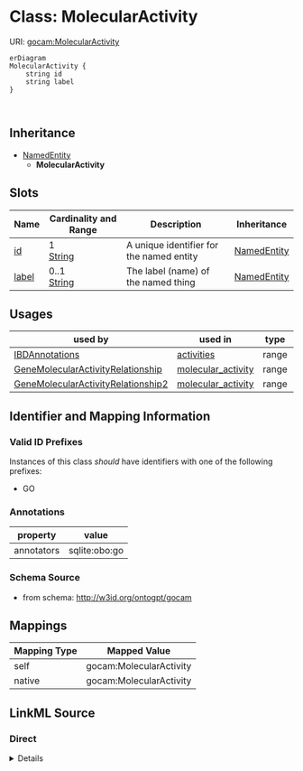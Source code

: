 

# Class: MolecularActivity



URI: [gocam:MolecularActivity](http://w3id.org/ontogpt/gocam/MolecularActivity)



```mermaid
erDiagram
MolecularActivity {
    string id  
    string label  
}



```




## Inheritance
* [NamedEntity](NamedEntity.md)
    * **MolecularActivity**



## Slots

| Name | Cardinality and Range | Description | Inheritance |
| ---  | --- | --- | --- |
| [id](id.md) | 1 <br/> [String](String.md) | A unique identifier for the named entity | [NamedEntity](NamedEntity.md) |
| [label](label.md) | 0..1 <br/> [String](String.md) | The label (name) of the named thing | [NamedEntity](NamedEntity.md) |





## Usages

| used by | used in | type | used |
| ---  | --- | --- | --- |
| [IBDAnnotations](IBDAnnotations.md) | [activities](activities.md) | range | [MolecularActivity](MolecularActivity.md) |
| [GeneMolecularActivityRelationship](GeneMolecularActivityRelationship.md) | [molecular_activity](molecular_activity.md) | range | [MolecularActivity](MolecularActivity.md) |
| [GeneMolecularActivityRelationship2](GeneMolecularActivityRelationship2.md) | [molecular_activity](molecular_activity.md) | range | [MolecularActivity](MolecularActivity.md) |






## Identifier and Mapping Information


### Valid ID Prefixes

Instances of this class *should* have identifiers with one of the following prefixes:

* GO






### Annotations

| property | value |
| --- | --- |
| annotators | sqlite:obo:go |



### Schema Source


* from schema: http://w3id.org/ontogpt/gocam





## Mappings

| Mapping Type | Mapped Value |
| ---  | ---  |
| self | gocam:MolecularActivity |
| native | gocam:MolecularActivity |





## LinkML Source

<!-- TODO: investigate https://stackoverflow.com/questions/37606292/how-to-create-tabbed-code-blocks-in-mkdocs-or-sphinx -->

### Direct

<details>
```yaml
name: MolecularActivity
id_prefixes:
- GO
annotations:
  annotators:
    tag: annotators
    value: sqlite:obo:go
from_schema: http://w3id.org/ontogpt/gocam
is_a: NamedEntity

```
</details>

### Induced

<details>
```yaml
name: MolecularActivity
id_prefixes:
- GO
annotations:
  annotators:
    tag: annotators
    value: sqlite:obo:go
from_schema: http://w3id.org/ontogpt/gocam
is_a: NamedEntity
attributes:
  id:
    name: id
    annotations:
      prompt.skip:
        tag: prompt.skip
        value: 'true'
    description: A unique identifier for the named entity
    comments:
    - this is populated during the grounding and normalization step
    from_schema: http://w3id.org/ontogpt/gocam
    rank: 1000
    identifier: true
    alias: id
    owner: MolecularActivity
    domain_of:
    - NamedEntity
    - Publication
    range: string
    required: true
  label:
    name: label
    annotations:
      owl:
        tag: owl
        value: AnnotationProperty, AnnotationAssertion
    description: The label (name) of the named thing
    from_schema: http://w3id.org/ontogpt/gocam
    aliases:
    - name
    rank: 1000
    slot_uri: rdfs:label
    alias: label
    owner: MolecularActivity
    domain_of:
    - NamedEntity
    range: string

```
</details>